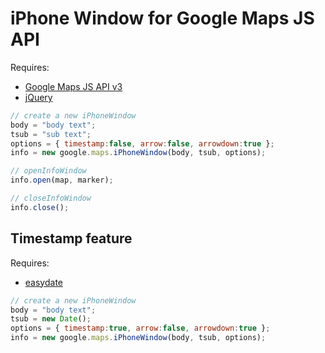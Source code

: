 # iPhone Window for Google Maps JS API

Requires:

* [Google Maps JS API v3](http://code.google.com/apis/maps/documentation/javascript/)
* [jQuery](http://jquery.com/)

```javascript
// create a new iPhoneWindow
body = "body text";
tsub = "sub text";
options = { timestamp:false, arrow:false, arrowdown:true };
info = new google.maps.iPhoneWindow(body, tsub, options);

// openInfoWindow
info.open(map, marker);

// closeInfoWindow
info.close();
```
## Timestamp feature

Requires:

* [easydate](http://easydate.parshap.com/)

```javascript
// create a new iPhoneWindow
body = "body text";
tsub = new Date();
options = { timestamp:true, arrow:false, arrowdown:true };
info = new google.maps.iPhoneWindow(body, tsub, options);
```
